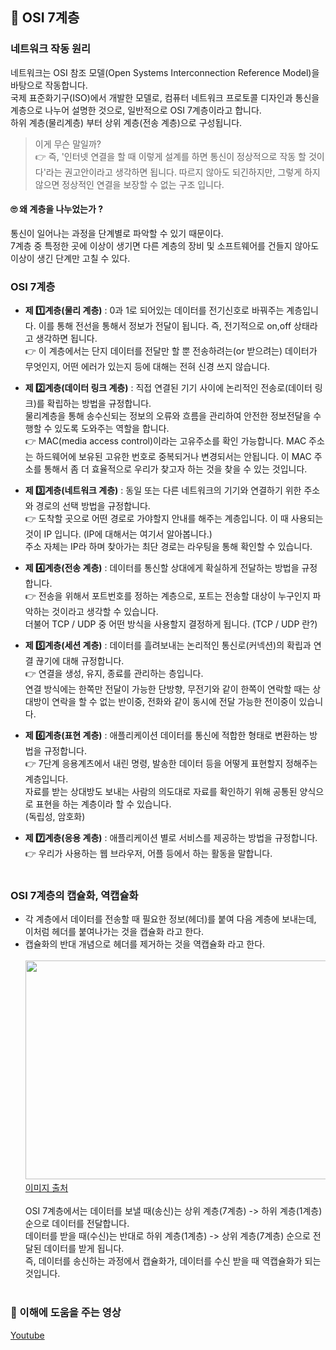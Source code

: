 ## 📶 OSI 7계층

### 네트워크 작동 원리

네트워크는
OSI 참조 모델(Open Systems Interconnection Reference Model)을 바탕으로 작동합니다.<br /> 국제 표준화기구(ISO)에서 개발한 모델로, 컴퓨터 네트워크 프로토콜 디자인과 통신을 계층으로 나누어 설명한 것으로, 일반적으로 OSI 7계층이라고 합니다. <br />하위 계층(물리계층) 부터 상위 계층(전송 계층)으로 구성됩니다.

> 이게 무슨 말일까? <br />
> 👉 즉, '인터넷 연결을 할 때 이렇게 설계를 하면 통신이 정상적으로 작동 할 것이다'라는 권고안이라고 생각하면 됩니다. 따르지 않아도 되긴하지만, 그렇게 하지 않으면 정상적인 연결을 보장할 수 없는 구조 입니다.

#### 🙄 왜 계층을 나누었는가 ?

통신이 일어나는 과정을 단계별로 파악할 수 있기 때문이다. <br />7계층 중 특정한 곳에 이상이 생기면 다른 계층의 장비 및 소프트웨어를 건들지 않아도 이상이 생긴 단계만 고칠 수 있다.

### **OSI 7계층**

-   **제 1️⃣계층(물리 계층)** : 0과 1로 되어있는 데이터를 전기신호로 바꿔주는 계층입니다. 이를 통해 전선을 통해서 정보가 전달이 됩니다. 즉, 전기적으로 on,off 상태라고 생각하면 됩니다. <br />👉 이 계층에서는 단지 데이터를 전달만 할 뿐 전송하려는(or 받으려는) 데이터가 무엇인지, 어떤 에러가 있는지 등에 대해는 전혀 신경 쓰지 않습니다.

-   **제 2️⃣계층(데이터 링크 계층)** : 직접 연결된 기기 사이에 논리적인 전송로(데이터 링크)를 확립하는 방법을 규정합니다. <br />물리계층을 통해 송수신되는 정보의 오류와 흐름을 관리하여 안전한 정보전달을 수행할 수 있도록 도와주는 역할을 합니다.<br />
    👉 MAC(media access control)이라는 고유주소를 확인 가능합니다. MAC 주소는 하드웨어에 보유된 고유한 번호로 중복되거나 변경되서는 안됩니다. 이 MAC 주소를 통해서 좀 더 효율적으로 우리가 찾고자 하는 것을 찾을 수 있는 것입니다.

-   **제 3️⃣계층(네트워크 계층)** : 동일 또는 다른 네트워크의 기기와 연결하기 위한 주소와 경로의 선택 방법을 규정합니다. <br />
    👉 도착할 곳으로 어떤 경로로 가야할지 안내를 해주는 계층입니다. 이 때 사용되는 것이 IP 입니다. (IP에 대해서는 여기서 알아봅니다.) <br/> 주소 자체는 IP라 하며 찾아가는 최단 경로는 라우팅을 통해 확인할 수 있습니다.

-   **제 4️⃣계층(전송 계층)** : 데이터를 통신할 상대에게 확실하게 전달하는 방법을 규정합니다. <br />
    👉 전송을 위해서 포트번호를 정하는 계층으로, 포트는 전송할 대상이 누구인지 파악하는 것이라고 생각할 수 있습니다. <br /> 더불어 TCP / UDP 중 어떤 방식을 사용할지 결정하게 됩니다. (TCP / UDP 란?)<br />

-   **제 5️⃣계층(세션 계층)** : 데이터를 흘려보내는 논리적인 통신로(커넥션)의 확립과 연결 끊기에 대해 규정합니다.<br/>
    👉 연결을 생성, 유지, 종료를 관리하는 층입니다. <br />연결 방식에는 한쪽만 전달이 가능한 단방향, 무전기와 같이 한쪽이 연락할 때는 상대방이 연락을 할 수 없는 반이중, 전화와 같이 동시에 전달 가능한 전이중이 있습니다.

-   **제 6️⃣계층(표현 계층)** : 애플리케이션 데이터를 통신에 적합한 형태로 변환하는 방법을 규정합니다. <br />
    👉 7단계 응용계츠에서 내린 명령, 발송한 데이터 등을 어떻게 표현할지 정해주는 계층입니다. <br />
    자료를 받는 상대방도 보내는 사람의 의도대로 자료를 확인하기 위해 공통된 양식으로 표현을 하는 계층이라 할 수 있습니다. <br />
    (독립성, 암호화)

-   **제 7️⃣계층(응용 계층)** : 애플리케이션 별로 서비스를 제공하는 방법을 규정합니다. <br />
    👉 우리가 사용하는 웹 브라우저, 어플 등에서 하는 활동을 말합니다.
    <br /><br />

### **OSI 7계층의 캡슐화, 역캡슐화**

-   각 계층에서 데이터를 전송할 때 필요한 정보(헤더)를 붙여 다음 계층에 보내는데, 이처럼 헤더를 붙여나가는 것을 캡슐화 라고 한다.
-   캡슐화의 반대 개념으로 헤더를 제거하는 것을 역캡슐화 라고 한다. <br /><br />
    <img src="https://user-images.githubusercontent.com/97212459/183397154-82229f98-0d76-46fe-ae6e-f3940c086b5f.png" width="500" height="350"><br />
    [이미지 출처](https://velog.io/@nellholic108/%EB%84%A4%ED%8A%B8%EC%9B%8C%ED%81%AC-OSI-7-%EA%B3%84%EC%B8%B5)
    <br /><br />
    OSI 7계층에서는 데이터를 보낼 때(송신)는 상위 계층(7계층) -> 하위 계층(1계층) 순으로 데이터를 전달합니다. <br />
    데이터를 받을 때(수신)는 반대로 하위 계층(1계층) -> 상위 계층(7계층) 순으로 전달된 데이터를 받게 됩니다. <br />
    즉, 데이터를 송신하는 과정에서 캡슐화가, 데이터를 수신 받을 때 역캡슐화가 되는 것입니다. <br /><br />

### **🔗 이해에 도움을 주는 영상**

[Youtube](https://www.youtube.com/watch?v=aTPy201F0AA)
